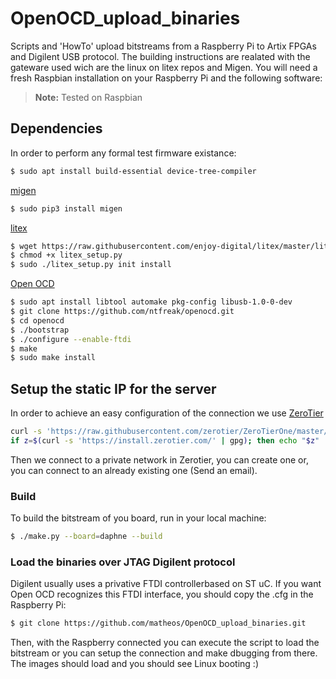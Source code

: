 # OpenOCD_upload_binaries
Scripts and 'HowTo' upload bitstreams from a Raspberry Pi to Artix FPGAs and Digilent USB protocol.
The building instructions are realated with the gateware used wich are the linux on litex repos and Migen.
You will need a fresh Raspbian installation on your Raspberry Pi and the following software:

> **Note:** Tested on Raspbian


## Dependencies
In order to perform any formal test firmware existance:

```sh
$ sudo apt install build-essential device-tree-compiler
```
[migen](https://github.com/m-labs/migen)
```sh
$ sudo pip3 install migen
```
[litex](https://github.com/litex-hub/litex-getting-started)
```sh
$ wget https://raw.githubusercontent.com/enjoy-digital/litex/master/litex_setup.py
$ chmod +x litex_setup.py
$ sudo ./litex_setup.py init install
```
[Open OCD](http://openocd.org/)
```sh
$ sudo apt install libtool automake pkg-config libusb-1.0-0-dev
$ git clone https://github.com/ntfreak/openocd.git
$ cd openocd
$ ./bootstrap
$ ./configure --enable-ftdi
$ make
$ sudo make install
```

## Setup the static IP for the server
In order to achieve an easy configuration of the connection we use 
[ZeroTier](https://www.zerotier.com/download/)
```sh
curl -s 'https://raw.githubusercontent.com/zerotier/ZeroTierOne/master/doc/contact%40zerotier.com.gpg' | gpg --import && \
if z=$(curl -s 'https://install.zerotier.com/' | gpg); then echo "$z" | sudo bash; fi
```
Then we connect to a private network in Zerotier, you can create one or, you can connect to an already existing one (Send an email).


### Build
To build the bitstream of you board, run in your local machine:
```sh
$ ./make.py --board=daphne --build
```

### Load the binaries over JTAG Digilent protocol
Digilent usually uses a privative FTDI controllerbased on ST uC. If you want Open OCD recognizes this FTDI interface, you should copy the .cfg in the Raspberry Pi:
```sh
$ git clone https://github.com/matheos/OpenOCD_upload_binaries.git
```
Then, with the Raspberry connected you can execute the script to load the bitstream or you can setup the connection and make dbugging from there.
The images should load and you should see Linux booting :)
